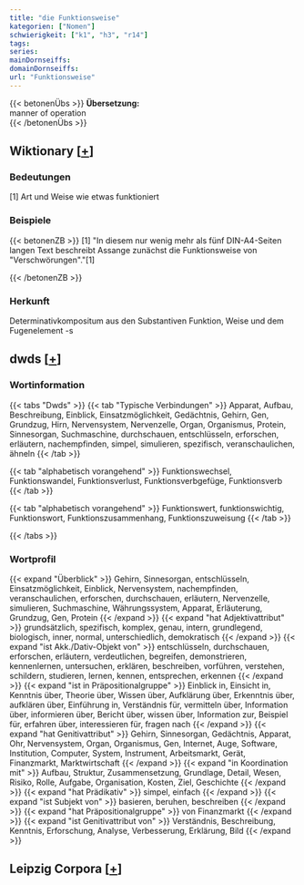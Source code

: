 ```yaml
---
title: "die Funktionsweise"
kategorien: ["Nomen"]
schwierigkeit: ["k1", "h3", "r14"]
tags:
series:
mainDornseiffs:
domainDornseiffs:
url: "Funktionsweise"
---
```


{{< betonenÜbs >}}
**Übersetzung:**  
manner of operation  
{{< /betonenÜbs >}}

## Wiktionary [[+](https://de.wiktionary.org/wiki/Funktionsweise)]

### Bedeutungen
[1] Art und Weise wie etwas funktioniert  

### Beispiele
{{< betonenZB >}}
[1] "In diesem nur wenig mehr als fünf DIN-A4-Seiten langen Text beschreibt Assange zunächst die Funktionsweise von "Verschwörungen"."[1]  

{{< /betonenZB >}}
### Herkunft
Determinativkompositum aus den Substantiven Funktion, Weise und dem Fugenelement -s  



## dwds [[+](https://www.dwds.de/wb/Funktionsweise)]

### Wortinformation
{{< tabs "Dwds" >}}
{{< tab "Typische Verbindungen" >}}
Apparat, Aufbau, Beschreibung, Einblick, Einsatzmöglichkeit, Gedächtnis, Gehirn, Gen, Grundzug, Hirn, Nervensystem, Nervenzelle, Organ, Organismus, Protein, Sinnesorgan, Suchmaschine, durchschauen, entschlüsseln, erforschen, erläutern, nachempfinden, simpel, simulieren, spezifisch, veranschaulichen, ähneln
{{< /tab >}}

{{< tab "alphabetisch vorangehend" >}}
Funktionswechsel, Funktionswandel, Funktionsverlust, Funktionsverbgefüge, Funktionsverb
{{< /tab >}}

{{< tab "alphabetisch vorangehend" >}}
Funktionswert, funktionswichtig, Funktionswort, Funktionszusammenhang, Funktionszuweisung
{{< /tab >}}

{{< /tabs >}}

### Wortprofil
{{< expand "Überblick" >}} Gehirn, Sinnesorgan, entschlüsseln, Einsatzmöglichkeit, Einblick, Nervensystem, nachempfinden, veranschaulichen, erforschen, durchschauen, erläutern, Nervenzelle, simulieren, Suchmaschine, Währungssystem, Apparat, Erläuterung, Grundzug, Gen, Protein {{< /expand >}}
{{< expand "hat Adjektivattribut" >}} grundsätzlich, spezifisch, komplex, genau, intern, grundlegend, biologisch, inner, normal, unterschiedlich, demokratisch {{< /expand >}}
{{< expand "ist Akk./Dativ-Objekt von" >}} entschlüsseln, durchschauen, erforschen, erläutern, verdeutlichen, begreifen, demonstrieren, kennenlernen, untersuchen, erklären, beschreiben, vorführen, verstehen, schildern, studieren, lernen, kennen, entsprechen, erkennen {{< /expand >}}
{{< expand "ist in Präpositionalgruppe" >}} Einblick in, Einsicht in, Kenntnis über, Theorie über, Wissen über, Aufklärung über, Erkenntnis über, aufklären über, Einführung in, Verständnis für, vermitteln über, Information über, informieren über, Bericht über, wissen über, Information zur, Beispiel für, erfahren über, interessieren für, fragen nach {{< /expand >}}
{{< expand "hat Genitivattribut" >}} Gehirn, Sinnesorgan, Gedächtnis, Apparat, Ohr, Nervensystem, Organ, Organismus, Gen, Internet, Auge, Software, Institution, Computer, System, Instrument, Arbeitsmarkt, Gerät, Finanzmarkt, Marktwirtschaft {{< /expand >}}
{{< expand "in Koordination mit" >}} Aufbau, Struktur, Zusammensetzung, Grundlage, Detail, Wesen, Risiko, Rolle, Aufgabe, Organisation, Kosten, Ziel, Geschichte {{< /expand >}}
{{< expand "hat Prädikativ" >}} simpel, einfach {{< /expand >}}
{{< expand "ist Subjekt von" >}} basieren, beruhen, beschreiben {{< /expand >}}
{{< expand "hat Präpositionalgruppe" >}} von Finanzmarkt {{< /expand >}}
{{< expand "ist Genitivattribut von" >}} Verständnis, Beschreibung, Kenntnis, Erforschung, Analyse, Verbesserung, Erklärung, Bild {{< /expand >}}

## Leipzig Corpora [[+](https://corpora.uni-leipzig.de/en/res?word=Funktionsweise&corpusId=deu_newscrawl-public_2018)]

